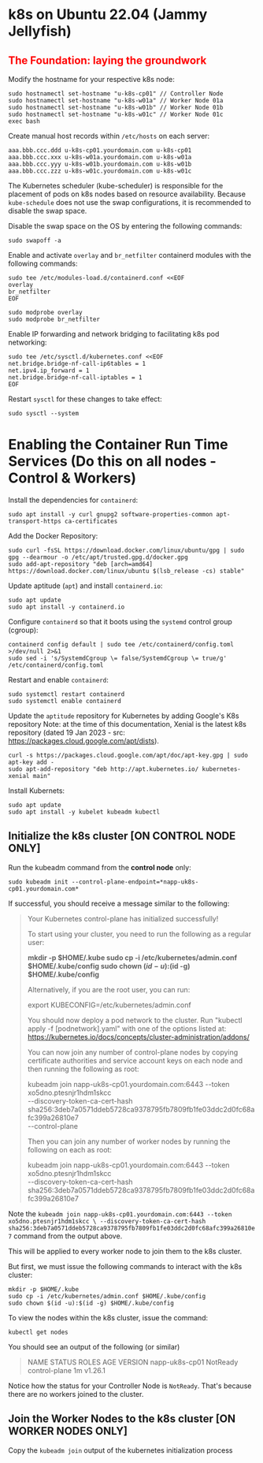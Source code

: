 # k8s on Ubuntu 22.04 (Jammy Jellyfish)

## <span style="color: red">The Foundation: laying the groundwork</span>
Modify the hostname for your respective k8s node:
```
sudo hostnamectl set-hostname "u-k8s-cp01" // Controller Node
sudo hostnamectl set-hostname "u-k8s-w01a" // Worker Node 01a
sudo hostnamectl set-hostname "u-k8s-w01b" // Worker Node 01b
sudo hostnamectl set-hostname "u-k8s-w01c" // Worker Node 01c
exec bash
```

Create manual host records within `/etc/hosts` on each server:
```
aaa.bbb.ccc.ddd u-k8s-cp01.yourdomain.com u-k8s-cp01
aaa.bbb.ccc.xxx u-k8s-w01a.yourdomain.com u-k8s-w01a
aaa.bbb.ccc.yyy u-k8s-w01b.yourdomain.com u-k8s-w01b
aaa.bbb.ccc.zzz u-k8s-w01c.yourdomain.com u-k8s-w01c
```

The Kubernetes scheduler (kube-scheduler) is responsible for the placement of pods on k8s nodes based on resource availability. Because `kube-schedule` does not use the swap configurations, it is recommended to disable the swap space.

Disable the swap space on the OS by entering the following commands:
```
sudo swapoff -a
```
Enable and activate `overlay` and `br_netfilter` containerd modules with the following commands:
```
sudo tee /etc/modules-load.d/containerd.conf <<EOF
overlay
br_netfilter
EOF

sudo modprobe overlay
sudo modprobe br_netfilter
```
Enable IP forwarding and network bridging to facilitating k8s pod networking:
```
sudo tee /etc/sysctl.d/kubernetes.conf <<EOF
net.bridge.bridge-nf-call-ip6tables = 1
net.ipv4.ip_forward = 1
net.bridge.bridge-nf-call-iptables = 1
EOF 
```
Restart `sysctl` for these changes to take effect:
```
sudo sysctl --system
```
# Enabling the Container Run Time Services (Do this on all nodes - Control & Workers)
Install the dependencies for `containerd`:
```
sudo apt install -y curl gnupg2 software-properties-common apt-transport-https ca-certificates
```
Add the Docker Repository:
```
sudo curl -fsSL https://download.docker.com/linux/ubuntu/gpg | sudo gpg --dearmour -o /etc/apt/trusted.gpg.d/docker.gpg
sudo add-apt-repository "deb [arch=amd64] https://download.docker.com/linux/ubuntu $(lsb_release -cs) stable"
```
Update aptitude (`apt`) and install `containerd.io`:
```
sudo apt update
sudo apt install -y containerd.io
```
Configure `containerd` so that it boots using the `systemd` control group (cgroup):
```
containerd config default | sudo tee /etc/containerd/config.toml >/dev/null 2>&1
sudo sed -i 's/SystemdCgroup \= false/SystemdCgroup \= true/g' /etc/containerd/config.toml
```
Restart and enable `containerd`:
```
sudo systemctl restart containerd
sudo systemctl enable containerd
```
Update the `aptitude` repository for Kubernetes by adding Google's K8s repository
Note: at the time of this documentation, Xenial is the latest k8s repository (dated 19 Jan 2023 - src: https://packages.cloud.google.com/apt/dists). 
```
curl -s https://packages.cloud.google.com/apt/doc/apt-key.gpg | sudo apt-key add -
sudo apt-add-repository "deb http://apt.kubernetes.io/ kubernetes-xenial main"
```
Install Kubernets:
```
sudo apt update
sudo apt install -y kubelet kubeadm kubectl
```
## Initialize the k8s cluster [ON CONTROL NODE ONLY]

Run the kubeadm command from the **control node** only:
```
sudo kubeadm init --control-plane-endpoint=*napp-uk8s-cp01.yourdomain.com*
```
If successful, you should receive a message similar to the following:

>Your Kubernetes control-plane has initialized successfully!
>
>To start using your cluster, you need to run the following as a regular user:
>
>  **mkdir -p $HOME/.kube
>  sudo cp -i /etc/kubernetes/admin.conf $HOME/.kube/config
>  sudo chown $(id -u):$(id -g) $HOME/.kube/config**
>
>Alternatively, if you are the root user, you can run:
>
>  export KUBECONFIG=/etc/kubernetes/admin.conf
>
>You should now deploy a pod network to the cluster.
>Run "kubectl apply -f [podnetwork].yaml" with one of the options listed at:
>  https://kubernetes.io/docs/concepts/cluster-administration/addons/
>
>You can now join any number of control-plane nodes by copying certificate authorities
>and service account keys on each node and then running the following as root:
>
>  kubeadm join napp-uk8s-cp01.yourdomain.com:6443 --token xo5dno.ptesnjr1hdm1skcc \
>        --discovery-token-ca-cert-hash sha256:3deb7a0571ddeb5728ca9378795fb7809fb1fe03ddc2d0fc68afc399a26810e7 \
>        --control-plane 
>
>Then you can join any number of worker nodes by running the following on each as root:
>
>kubeadm join napp-uk8s-cp01.yourdomain.com:6443 --token xo5dno.ptesnjr1hdm1skcc \
>        --discovery-token-ca-cert-hash sha256:3deb7a0571ddeb5728ca9378795fb7809fb1fe03ddc2d0fc68afc399a26810e7

Note the `kubeadm join napp-uk8s-cp01.yourdomain.com:6443 --token xo5dno.ptesnjr1hdm1skcc \ --discovery-token-ca-cert-hash sha256:3deb7a0571ddeb5728ca9378795fb7809fb1fe03ddc2d0fc68afc399a26810e7` command from the output above.

This will be applied to every worker node to join them to the k8s cluster. 

But first, we must issue the following commands to interact with the k8s cluster:
```
mkdir -p $HOME/.kube
sudo cp -i /etc/kubernetes/admin.conf $HOME/.kube/config
sudo chown $(id -u):$(id -g) $HOME/.kube/config
```
To view the nodes within the k8s cluster, issue the command:
```
kubectl get nodes
```
You should see an output of the following (or similar)

>NAME             STATUS     ROLES           AGE   VERSION
>napp-uk8s-cp01   NotReady   control-plane   1m   v1.26.1

Notice how the status for your Controller Node is `NotReady`. That's because there are no workers joined to the cluster.

## Join the Worker Nodes to the k8s cluster [ON WORKER NODES ONLY]
Copy the `kubeadm join` output of the kubernetes initialization process 
